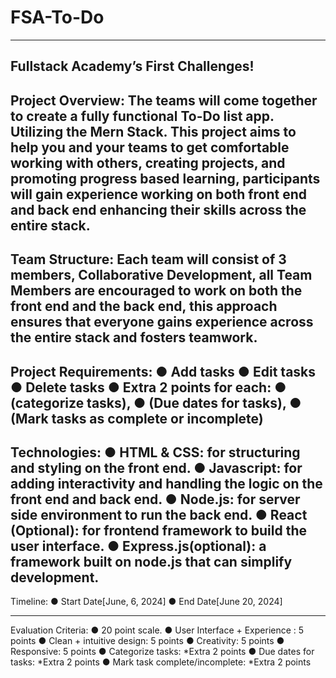 # FSA-To-Do
-----------------------------------------

Fullstack Academy’s First Challenges!
-----------------------------------------

Project Overview:
The teams will come together to create a fully functional To-Do list app. Utilizing the
Mern Stack. This project aims to help you and your teams to get comfortable working
with others, creating projects, and promoting progress based learning, participants will
gain experience working on both front end and back end enhancing their skills across
the entire stack.
-----------------------------------------

Team Structure:
Each team will consist of 3 members,
Collaborative Development, all Team Members are encouraged to work on both the front end
and the back end, this approach ensures that everyone gains experience across the entire stack
and fosters teamwork.
-----------------------------------------

Project Requirements:
  ● Add tasks
  ● Edit tasks
  ● Delete tasks
  ● Extra 2 points for each:
  ● (categorize tasks),
  ● (Due dates for tasks),
  ● (Mark tasks as complete or incomplete)
  -----------------------------------------
  
Technologies:
● HTML & CSS: for structuring and styling on the front end.
● Javascript: for adding interactivity and handling the logic on the front end and back end.
● Node.js: for server side environment to run the back end.
● React (Optional): for frontend framework to build the user interface.
● Express.js(optional): a framework built on node.js that can simplify development.
-----------------------------------------

Timeline:
● Start Date[June, 6, 2024]
● End Date[June 20, 2024]

-----------------------------------------
Evaluation Criteria:
● 20 point scale.
● User Interface + Experience : 5 points
● Clean + intuitive design: 5 points
● Creativity: 5 points
● Responsive: 5 points
● Categorize tasks: *Extra 2 points
● Due dates for tasks: *Extra 2 points
● Mark task complete/incomplete: *Extra 2 points
